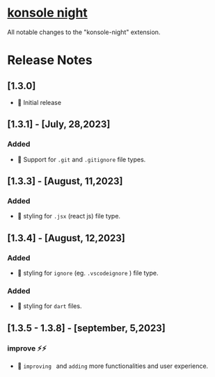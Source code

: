 # [konsole night](https://marketplace.visualstudio.com/items?itemName=Enoslyznne.konsole-night)

All notable changes to the "konsole-night" extension.

# Release Notes
## [1.3.0]

- 🚀 Initial release

## [1.3.1] - [July, 28,2023]

### Added

- 🌟 Support for `.git` and `.gitignore` file types.

## [1.3.3] - [August, 11,2023]

### Added

- 🌟  styling for `.jsx` (react js)  file type.

## [1.3.4] - [August, 12,2023]

### Added

- 🌟  styling for `ignore` (eg. `.vscodeignore` )  file type.

### Added

- 🌟  styling for `dart`  files.


## [1.3.5 - 1.3.8] - [september, 5,2023]

### improve ⚡️⚡️

- 🚀 `improving ` and `adding` more functionalities and user experience.
